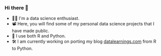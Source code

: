 ### Hi there 👋

* 👨‍🔬 I'm a data science enthusiast. 
* 📽 Here, you will find some of my personal data science projects that I have made public. 
* 📖 I use both R and Python. 
* 🛠 I am currently working on porting my blog [datalearnings.com](https://www.datalearnings.com/post/) from R to Python. 
<!--
**amit-agni/amit-agni** is a ✨ _special_ ✨ repository because its `README.md` (this file) appears on your GitHub profile.

Here are some ideas to get you started:

- 🔭 I’m currently working on ...
- 🌱 I’m currently learning ...
- 👯 I’m looking to collaborate on ...
- 🤔 I’m looking for help with ...
- 💬 Ask me about ...
- 📫 How to reach me: ...
- 😄 Pronouns: ...
- ⚡ Fun fact: ...
-->

